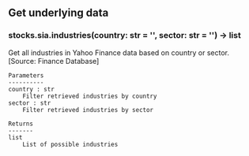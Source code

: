 ## Get underlying data 
### stocks.sia.industries(country: str = '', sector: str = '') -> list

Get all industries in Yahoo Finance data based on country or sector. [Source: Finance Database]

    Parameters
    ----------
    country : str
        Filter retrieved industries by country
    sector : str
        Filter retrieved industries by sector

    Returns
    -------
    list
        List of possible industries
